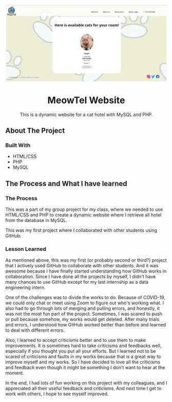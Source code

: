 <p align="center">
  <a href="https://github.com/saraheunjikim/Dynamic-Website-for-Cat-Hotel">
    <img src="cat.JPG" alt="Logo" width="500">
  </a>
  <h1 align="center">MeowTel Website</h1>
  <p align="center">
    This is a dynamic website for a cat hotel with MySQL and PHP.
</p>

<!-- ABOUT THE PROJECT -->
## About The Project

### Built With

* []()HTML/CSS
* []()PHP
* []()MySQL

<!-- GETTING STARTED -->
## The Process and What I have learned

### The Process
<p>
  This was a part of my group project for my class, where we needed to use HTML/CSS and PHP to
  create a dynamic website where I retrieve all hotel from the database in MySQL.
</p>
<p>
  This was my first project where I collaborated with other students using GitHub.
</p>

### Lesson Learned
<p>
As mentioned above, this was my first (or probably second or third?) project that I actively used GitHub to collaborate with other students. And it was awesome because I have finally started understanding how GitHub works in collaboration. Since I have done all the projects by myself, I didn't have many chances to use GitHub except for my last internship as a data engineering intern. 
</p>
<p>
One of the challenges was to divide the works to do. Because of COVID-19, we could only chat or meet using Zoom to figure out who's working what. I also had to go through lots of merging and pulling errors, and honestly, it was not the most fun part of the project. Sometimes, I was scared to push or pull because somehow, my works would get deleted. After many trials and errors, I understood how GitHub worked better than before and learned to deal with different errors.
</p>
<p>
Also, I learned to accept criticisms better and to use them to make improvements. It is sometimes hard to take criticisms and feedbacks well, especially if you thought you put all your efforts. But I learned not to be scared of criticisms and faults in my works because that is a great way to improve myself and my works. So I have decided to love all the criticisms and feedback even though it might be something I don't want to hear at the moment.
</p>
<p>
In the end, I had lots of fun working on this project with my colleagues, and I appreciated all their useful feedback and criticisms. And next time I get to work with others, I hope to see myself improved.
  </p>
